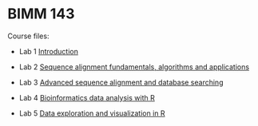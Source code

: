 # BIMM 143

Course files: 
- Lab 1 [Introduction](https://github.com/zsusanna6/BIMM143/tree/main/lab_1)

- Lab 2 [Sequence alignment fundamentals, algorithms and applications](https://github.com/zsusanna6/BIMM143/tree/main/lab_2)

- Lab 3 [Advanced sequence alignment and database searching]()

- Lab 4 [Bioinformatics data analysis with R]()

- Lab 5 [Data exploration and visualization in R](https://github.com/zsusanna6/BIMM143/blob/main/lab_5/Class%205.md)
